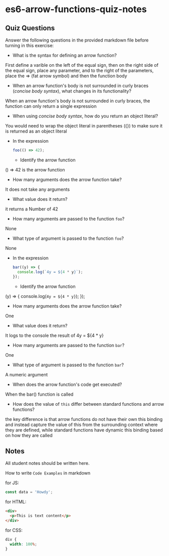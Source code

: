 # es6-arrow-functions-quiz-notes

## Quiz Questions

Answer the following questions in the provided markdown file before turning in this exercise:

- What is the syntax for defining an arrow function?

First define a varible on the left of the equal sign, then on the right side of the equal sign, place any parameter, and to the right of the parameters, place the => (fat arrow symbol) and then the function body

- When an arrow function's body is not surrounded in curly braces (_concise body syntax_), what changes in its functionality?

When an arrow function's body is not surrounded in curly braces, the function can only return a single expression

- When using _concise body syntax_, how do you return an object literal?

You would need to wrap the object literal in parentheses ({}) to make sure it is returned as an object literal

- In the expression

  ```js
  foo(() => 42);
  ```

  - Identify the arrow function

() => 42 is the arrow function

- How many arguments does the arrow function take?

It does not take any arguments

- What value does it return?

it returns a Number of 42

- How many arguments are passed to the function `foo`?

None

- What type of argument is passed to the function `foo`?

None

- In the expression

  ```js
  bar((y) => {
    console.log(`4y = ${4 * y}`);
  });
  ```

  - Identify the arrow function

(y) => {
console.log(`4y = ${4 * y}`);
});

- How many arguments does the arrow function take?

One

- What value does it return?

It logs to the console the result of 4y = ${4 \* y}

- How many arguments are passed to the function `bar`?

One

- What type of argument is passed to the function `bar`?

A numeric argument

- When does the arrow function's code get executed?

When the bar() function is called

- How does the value of `this` differ between standard functions and arrow functions?

the key difference is that arrow functions do not have their own this binding and instead capture the value of this from the surrounding context where they are defined, while standard functions have dynamic this binding based on how they are called

## Notes

All student notes should be written here.

How to write `Code Examples` in markdown

for JS:

```javascript
const data = 'Howdy';
```

for HTML:

```html
<div>
  <p>This is text content</p>
</div>
```

for CSS:

```css
div {
  width: 100%;
}
```

